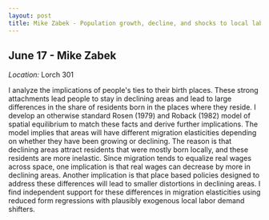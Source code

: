 ```yaml
---
layout: post
title: Mike Zabek - Population growth, decline, and shocks to local labor markets (June 17)
---
```

## June 17 - Mike Zabek

*Location:* Lorch 301

I analyze the implications of people's ties to their birth places. These strong attachments lead people to stay in declining areas and lead to large differences in the share of residents born in the places where they reside. I develop an otherwise standard Rosen (1979) and Roback (1982) model of spatial equilibrium to match these facts and derive further implications. The model implies that areas will have different migration elasticities depending on whether they have been growing or declining. The reason is that declining areas attract residents that were mostly born locally, and these residents are more inelastic. Since migration tends to equalize real wages across space, one implication is that real wages can decrease by more in declining areas. Another implication is that place based policies designed to address these differences will lead to smaller distortions in declining areas. I find independent support for these differences in migration elasticities using reduced form regressions with plausibly exogenous local labor demand shifters.

